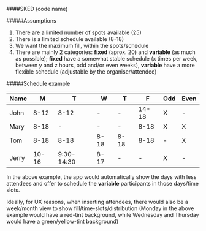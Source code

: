 ####SKED (code name)

#####Assumptions

1. There are a limited number of spots available (25)
2. There is a limited schedule available (8-18)
3. We want the maximum fill, within the spots/schedule
4. There are mainly 2 categories: **fixed** (aprox. 20) and **variable** (as much as possible); **fixed** have a somewhat stable schedule (x times per week, between y and z hours, odd and/or even weeks), **variable** have a more flexible schedule (adjustable by the organiser/attendee)  

#####Schedule example

|Name|M|T|W|T|F|Odd|Even|  
|----|-|-|-|-|-|---|----|  
|John|8-12|8-12|-|-|14-18|X|-|  
|Mary|8-18|-|-|-|8-18|X|X|  
|Tom|8-18|8-18|8-18|8-18|8-18|-|X|  
|Jerry|10-16|9:30-14:30|8-17|-|-|X|-|  

In the above example, the app would automatically show the days with less attendees and offer to schedule the **variable** participants in those days/time slots.

Ideally, for UX reasons, when inserting attendees, there would also be a week/month view to show fill/time-slots/distribution (Monday in the above example would have a red-tint background, while Wednesday and Thursday would have a green/yellow-tint background)
